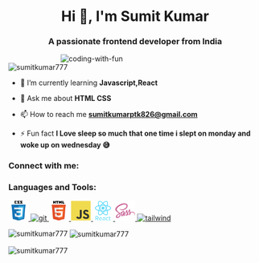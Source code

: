 <h1 align="center">Hi 👋, I'm Sumit Kumar</h1>
<h3 align="center">A passionate frontend developer from India</h3>
<img align="right" alt="coding-with-fun" width="400" src= "https://user-images.githubusercontent...">


<p align="left"> <img src="https://komarev.com/ghpvc/?username=sumitkumar777&label=Profile%20views&color=0e75b6&style=flat" alt="sumitkumar777" /> </p>

- 🌱 I’m currently learning **Javascript,React**

- 💬 Ask me about **HTML CSS**

- 📫 How to reach me **sumitkumarptk826@gmail.com**

- ⚡ Fun fact **I Love sleep so much that one time i slept on monday and woke up on wednesday 😅**

<h3 align="left">Connect with me:</h3>
<p align="left">
</p>

<h3 align="left">Languages and Tools:</h3>
<p align="left"> <a href="https://www.w3schools.com/css/" target="_blank" rel="noreferrer"> <img src="https://raw.githubusercontent.com/devicons/devicon/master/icons/css3/css3-original-wordmark.svg" alt="css3" width="40" height="40"/> </a> <a href="https://git-scm.com/" target="_blank" rel="noreferrer"> <img src="https://www.vectorlogo.zone/logos/git-scm/git-scm-icon.svg" alt="git" width="40" height="40"/> </a> <a href="https://www.w3.org/html/" target="_blank" rel="noreferrer"> <img src="https://raw.githubusercontent.com/devicons/devicon/master/icons/html5/html5-original-wordmark.svg" alt="html5" width="40" height="40"/> </a> <a href="https://developer.mozilla.org/en-US/docs/Web/JavaScript" target="_blank" rel="noreferrer"> <img src="https://raw.githubusercontent.com/devicons/devicon/master/icons/javascript/javascript-original.svg" alt="javascript" width="40" height="40"/> </a> <a href="https://reactjs.org/" target="_blank" rel="noreferrer"> <img src="https://raw.githubusercontent.com/devicons/devicon/master/icons/react/react-original-wordmark.svg" alt="react" width="40" height="40"/> </a> <a href="https://sass-lang.com" target="_blank" rel="noreferrer"> <img src="https://raw.githubusercontent.com/devicons/devicon/master/icons/sass/sass-original.svg" alt="sass" width="40" height="40"/> </a> <a href="https://tailwindcss.com/" target="_blank" rel="noreferrer"> <img src="https://www.vectorlogo.zone/logos/tailwindcss/tailwindcss-icon.svg" alt="tailwind" width="40" height="40"/> </a> </p>

<p><img align="left" src="https://github-readme-stats.vercel.app/api/top-langs?username=sumitkumar777&show_icons=true&locale=en&layout=compact" alt="sumitkumar777" /></p>

<p>&nbsp;<img align="center" src="https://github-readme-stats.vercel.app/api?username=sumitkumar777&show_icons=true&locale=en" alt="sumitkumar777" /></p>

<p><img align="center" src="https://github-readme-streak-stats.herokuapp.com/?user=sumitkumar777&" alt="sumitkumar777" /></p>
